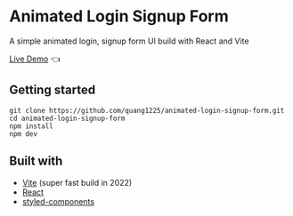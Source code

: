# Animated Login Signup Form

A simple animated login, signup form UI build with React and Vite

[Live Demo](https://animated-form.quang.work) :point_left:

## Getting started

```
git clone https://github.com/quang1225/animated-login-signup-form.git
cd animated-login-signup-form
npm install
npm dev
```

## Built with

- [Vite](https://vitejs.dev/) (super fast build in 2022)
- [React](https://reactjs.org/)
- [styled-components](https://styled-components.com/)
